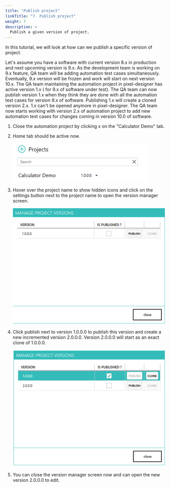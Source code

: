 ```yaml
--- 
title: "Publish project"
linkTitle: "7. Publish project"
weight: 7
description: >
  Publish a given version of project.
---
```


In this tutorial, we will look at how can we publish a specific version of project.

Let's assume you have a software with current version 8.x in production and next upcoming version is 9.x. As the development team is working on 9.x feature, QA team will be adding automation test cases simultaneously. Eventually, 9.x version will be frozen and work will start on next version 10.x.
The QA team maintaining the automation project in pixel-designer has active version 1.x ( for 9.x of software under test). The QA team can now publish version 1.x when they think they are done with all the automation test cases for version 9.x of software. Publishing 1.x will create a cloned version 2.x. 1.x can't be opened anymore in pixel-designer. The QA team now starts working with version 2.x of automation project to add new automation test cases for changes coming in version 10.0 of software.

1. Close the automation project by clicking x on the "Calculator Demo" tab.
2. Home tab should be active now.

    ![](project-home.PNG)

3. Hover over the project name to show hidden icons and click on the settings button next to the project name to open the version manager screen.

    ![](before-publish.PNG)

4. Click publish next to version 1.0.0.0 to publish this version and create a new incremented version 2.0.0.0. Version 2.0.0.0 will start as an exact clone of 1.0.0.0.

    ![](after-publish.PNG)

5. You can close the version manager screen now and can open the new version 2.0.0.0 to edit.